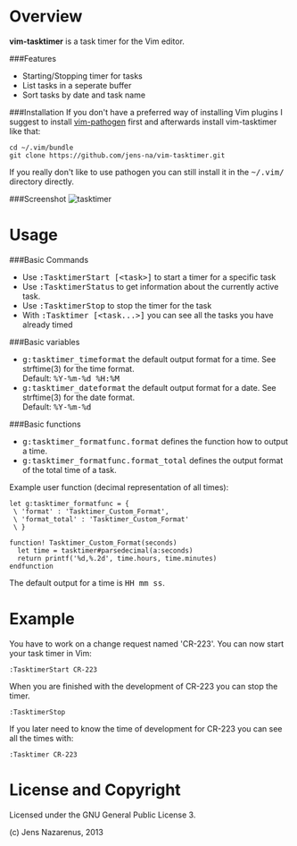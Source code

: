 Overview
=============
**vim-tasktimer** is a task timer for the Vim editor.

###Features
 - Starting/Stopping timer for tasks
 - List tasks in a seperate buffer
 - Sort tasks by date and task name

###Installation
If you don't have a preferred way of installing Vim plugins I suggest to install 
[vim-pathogen](https://github.com/tpope/vim-pathogen) first and afterwards install 
vim-tasktimer like that:

    cd ~/.vim/bundle
    git clone https://github.com/jens-na/vim-tasktimer.git
    
If you really don't like to use pathogen you can still install it in the <tt>~/.vim/</tt>
directory directly.

###Screenshot
![tasktimer][1]
    
Usage
=====

###Basic Commands

- Use <tt>:TasktimerStart [&lt;task&gt;]</tt> to start a timer for a specific task
- Use <tt>:TasktimerStatus</tt> to get information about the currently active task.
- Use <tt>:TasktimerStop</tt> to stop the timer for the task
- With <tt>:Tasktimer [&lt;task...&gt;]</tt> you can see all the tasks you have already timed

###Basic variables

- <tt>g:tasktimer_timeformat</tt> the default output format for a time. See strftime(3) for the time format.
  <br/>Default: <tt>%Y-%m-%d %H:%M</tt>
- <tt>g:tasktimer_dateformat</tt> the default output format for a date. See strftime(3) for the date format.
  <br/>Default: <tt>%Y-%m-%d</tt>

###Basic functions

- <tt>g:tasktimer_formatfunc.format</tt> defines the function how to output a time.
- <tt>g:tasktimer_formatfunc.format_total</tt> defines the output format of the total time of a task.

Example user function (decimal representation of all times):
```vim
let g:tasktimer_formatfunc = {
 \ 'format' : 'Tasktimer_Custom_Format',
 \ 'format_total' : 'Tasktimer_Custom_Format'
 \ }

function! Tasktimer_Custom_Format(seconds)
  let time = tasktimer#parsedecimal(a:seconds)
  return printf('%d,%.2d', time.hours, time.minutes)
endfunction
```

The default output for a time is <tt>HH mm ss</tt>.

Example
=======
You have to work on a change request named 'CR-223'. You can now start your task timer in Vim:

    :TasktimerStart CR-223


When you are finished with the development of CR-223 you can stop the timer.

    :TasktimerStop


If you later need to know the time of development for CR-223 you can see all the times with:

    :Tasktimer CR-223


License and Copyright
=====================
Licensed under the GNU General Public License 3.

(c) Jens Nazarenus, 2013

[1]: http://i.imgur.com/HxiTeBz.png
